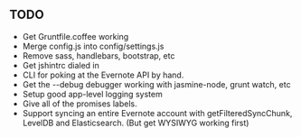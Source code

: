 TODO
----

* Get Gruntfile.coffee working
* Merge config.js into config/settings.js
* Remove sass, handlebars, bootstrap, etc
* Get jshintrc dialed in
* CLI for poking at the Evernote API by hand.
* Get the --debug debugger working with jasmine-node, grunt watch, etc
* Setup good app-level logging system
* Give all of the promises labels.
* Support syncing an entire Evernote account with getFilteredSyncChunk, LevelDB and Elasticsearch. (But get WYSIWYG working first)
